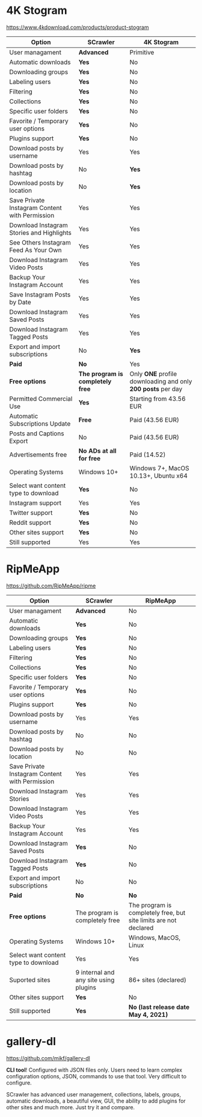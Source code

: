 # 4K Stogram

https://www.4kdownload.com/products/product-stogram

| Option | SCrawler | 4K Stogram |
| ---- | ---- | ---- |
| User managament | **Advanced** | Primitive |
| Automatic downloads | **Yes** | No |
| Downloading groups | **Yes** | No |
| Labeling users | **Yes** | No |
| Filtering | **Yes** | No |
| Collections | **Yes** | No |
| Specific user folders | **Yes** | No |
| Favorite / Temporary user options | **Yes** | No |
| Plugins support | **Yes** | No |
| Download posts by username | Yes | Yes |
| Download posts by hashtag | No | **Yes** |
| Download posts by location | No | **Yes** |
| Save Private Instagram Content with Permission| Yes | Yes |
| Download Instagram Stories and Highlights | Yes | Yes |
| See Others Instagram Feed As Your Own | Yes | Yes |
| Download Instagram Video Posts | Yes | Yes |
| Backup Your Instagram Account | Yes | Yes |
| Save Instagram Posts by Date | Yes | Yes |
| Download Instagram Saved Posts | Yes | Yes |
| Download Instagram Tagged Posts | Yes | Yes |
| Export and import subscriptions | No | **Yes** |
| **Paid** | **No** | Yes |
| **Free options** | **The program is completely free** | Only **ONE** profile downloading and only **200 posts** per day |
| Permitted Commercial Use | **Yes** | Starting from 43.56 EUR |
| Automatic Subscriptions Update | **Free** | Paid (43.56 EUR) |
| Posts and Captions Export | No | Paid (43.56 EUR) |
| Advertisements free | **No ADs at all for free** | Paid (14.52) |
| Operating Systems | Windows 10+ | Windows 7+, MacOS 10.13+, Ubuntu x64 |
| Select want content type to download | **Yes** | No |
| Instagram support | Yes | Yes |
| Twitter support | **Yes** | No |
| Reddit support | **Yes** | No |
| Other sites support | **Yes** | No |
| Still supported | Yes | Yes |

# RipMeApp

https://github.com/RipMeApp/ripme

| Option | SCrawler | RipMeApp |
| ---- | ---- | ---- |
| User managament | **Advanced** | No |
| Automatic downloads | **Yes** | No |
| Downloading groups | **Yes** | No |
| Labeling users | **Yes** | No |
| Filtering | **Yes** | No |
| Collections | **Yes** | No |
| Specific user folders | **Yes** | No |
| Favorite / Temporary user options | **Yes** | No |
| Plugins support | **Yes** | No |
| Download posts by username | Yes | Yes |
| Download posts by hashtag | No | No |
| Download posts by location | No | No |
| Save Private Instagram Content with Permission| Yes | Yes |
| Download Instagram Stories | Yes | Yes |
| Download Instagram Video Posts | Yes | Yes |
| Backup Your Instagram Account | Yes | Yes |
| Download Instagram Saved Posts | **Yes** | No |
| Download Instagram Tagged Posts | **Yes** | No |
| Export and import subscriptions | No | No |
| **Paid** | **No** | **No** |
| **Free options** | The program is completely free | The program is completely free, but site limits are not declared |
| Operating Systems | Windows 10+ | Windows, MacOS, Linux |
| Select want content type to download | Yes | Yes |
| Suported sites | 9 internal and any site using plugins | 86+ sites (declared) |
| Other sites support | **Yes** | No |
| Still supported | **Yes** | **No (last release date May 4, 2021)** |

# gallery-dl

https://github.com/mikf/gallery-dl


**CLI tool**! Configured with JSON files only. Users need to learn complex configuration options, JSON, commands to use that tool. Very difficult to configure.

SCrawler has advanced user management, collections, labels, groups, automatic downloads, a beautiful view, GUI, the ability to add plugins for other sites and much more. Just try it and compare.
